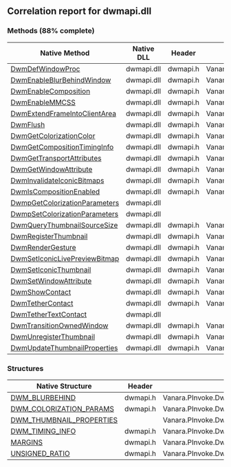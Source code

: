 ## Correlation report for dwmapi.dll
### Methods (88% complete)
Native Method | Native DLL | Header | Managed Method
---- | ---- | ---- | ----
[DwmDefWindowProc](https://www.google.com/search?num=5&q=DwmDefWindowProc+site%3Amsdn.microsoft.com) | dwmapi.dll | dwmapi.h | Vanara.PInvoke.DwmApi.DwmDefWindowProc
[DwmEnableBlurBehindWindow](https://www.google.com/search?num=5&q=DwmEnableBlurBehindWindow+site%3Amsdn.microsoft.com) | dwmapi.dll | dwmapi.h | Vanara.PInvoke.DwmApi.DwmEnableBlurBehindWindow
[DwmEnableComposition](https://www.google.com/search?num=5&q=DwmEnableComposition+site%3Amsdn.microsoft.com) | dwmapi.dll | dwmapi.h | Vanara.PInvoke.DwmApi.DwmEnableComposition
[DwmEnableMMCSS](https://www.google.com/search?num=5&q=DwmEnableMMCSS+site%3Amsdn.microsoft.com) | dwmapi.dll | dwmapi.h | Vanara.PInvoke.DwmApi.DwmEnableMMCSS
[DwmExtendFrameIntoClientArea](https://www.google.com/search?num=5&q=DwmExtendFrameIntoClientArea+site%3Amsdn.microsoft.com) | dwmapi.dll | dwmapi.h | Vanara.PInvoke.DwmApi.DwmExtendFrameIntoClientArea
[DwmFlush](https://www.google.com/search?num=5&q=DwmFlush+site%3Amsdn.microsoft.com) | dwmapi.dll | dwmapi.h | Vanara.PInvoke.DwmApi.DwmFlush
[DwmGetColorizationColor](https://www.google.com/search?num=5&q=DwmGetColorizationColor+site%3Amsdn.microsoft.com) | dwmapi.dll | dwmapi.h | Vanara.PInvoke.DwmApi.DwmGetColorizationColor
[DwmGetCompositionTimingInfo](https://www.google.com/search?num=5&q=DwmGetCompositionTimingInfo+site%3Amsdn.microsoft.com) | dwmapi.dll | dwmapi.h | Vanara.PInvoke.DwmApi.DwmGetCompositionTimingInfo
[DwmGetTransportAttributes](https://www.google.com/search?num=5&q=DwmGetTransportAttributes+site%3Amsdn.microsoft.com) | dwmapi.dll | dwmapi.h | Vanara.PInvoke.DwmApi.DwmGetTransportAttributes
[DwmGetWindowAttribute](https://www.google.com/search?num=5&q=DwmGetWindowAttribute+site%3Amsdn.microsoft.com) | dwmapi.dll | dwmapi.h | Vanara.PInvoke.DwmApi.DwmGetWindowAttribute
[DwmInvalidateIconicBitmaps](https://www.google.com/search?num=5&q=DwmInvalidateIconicBitmaps+site%3Amsdn.microsoft.com) | dwmapi.dll | dwmapi.h | Vanara.PInvoke.DwmApi.DwmInvalidateIconicBitmaps
[DwmIsCompositionEnabled](https://www.google.com/search?num=5&q=DwmIsCompositionEnabled+site%3Amsdn.microsoft.com) | dwmapi.dll | dwmapi.h | Vanara.PInvoke.DwmApi.DwmIsCompositionEnabled
[DwmpGetColorizationParameters](https://www.google.com/search?num=5&q=DwmpGetColorizationParameters+site%3Amsdn.microsoft.com) | dwmapi.dll |  | 
[DwmpSetColorizationParameters](https://www.google.com/search?num=5&q=DwmpSetColorizationParameters+site%3Amsdn.microsoft.com) | dwmapi.dll |  | 
[DwmQueryThumbnailSourceSize](https://www.google.com/search?num=5&q=DwmQueryThumbnailSourceSize+site%3Amsdn.microsoft.com) | dwmapi.dll | dwmapi.h | Vanara.PInvoke.DwmApi.DwmQueryThumbnailSourceSize
[DwmRegisterThumbnail](https://www.google.com/search?num=5&q=DwmRegisterThumbnail+site%3Amsdn.microsoft.com) | dwmapi.dll | dwmapi.h | Vanara.PInvoke.DwmApi.DwmRegisterThumbnail
[DwmRenderGesture](https://www.google.com/search?num=5&q=DwmRenderGesture+site%3Amsdn.microsoft.com) | dwmapi.dll | dwmapi.h | Vanara.PInvoke.DwmApi.DwmRenderGesture
[DwmSetIconicLivePreviewBitmap](https://www.google.com/search?num=5&q=DwmSetIconicLivePreviewBitmap+site%3Amsdn.microsoft.com) | dwmapi.dll | dwmapi.h | Vanara.PInvoke.DwmApi.DwmSetIconicLivePreviewBitmap
[DwmSetIconicThumbnail](https://www.google.com/search?num=5&q=DwmSetIconicThumbnail+site%3Amsdn.microsoft.com) | dwmapi.dll | dwmapi.h | Vanara.PInvoke.DwmApi.DwmSetIconicThumbnail
[DwmSetWindowAttribute](https://www.google.com/search?num=5&q=DwmSetWindowAttribute+site%3Amsdn.microsoft.com) | dwmapi.dll | dwmapi.h | Vanara.PInvoke.DwmApi.DwmSetWindowAttribute
[DwmShowContact](https://www.google.com/search?num=5&q=DwmShowContact+site%3Amsdn.microsoft.com) | dwmapi.dll | dwmapi.h | Vanara.PInvoke.DwmApi.DwmShowContact
[DwmTetherContact](https://www.google.com/search?num=5&q=DwmTetherContact+site%3Amsdn.microsoft.com) | dwmapi.dll | dwmapi.h | Vanara.PInvoke.DwmApi.DwmTetherContact
[DwmTetherTextContact](https://www.google.com/search?num=5&q=DwmTetherTextContact+site%3Amsdn.microsoft.com) | dwmapi.dll |  | 
[DwmTransitionOwnedWindow](https://www.google.com/search?num=5&q=DwmTransitionOwnedWindow+site%3Amsdn.microsoft.com) | dwmapi.dll | dwmapi.h | Vanara.PInvoke.DwmApi.DwmTransitionOwnedWindow
[DwmUnregisterThumbnail](https://www.google.com/search?num=5&q=DwmUnregisterThumbnail+site%3Amsdn.microsoft.com) | dwmapi.dll | dwmapi.h | Vanara.PInvoke.DwmApi.DwmUnregisterThumbnail
[DwmUpdateThumbnailProperties](https://www.google.com/search?num=5&q=DwmUpdateThumbnailProperties+site%3Amsdn.microsoft.com) | dwmapi.dll | dwmapi.h | Vanara.PInvoke.DwmApi.DwmUpdateThumbnailProperties
### Structures
Native Structure | Header | Managed Structure
---- | ---- | ----
[DWM_BLURBEHIND](https://www.google.com/search?num=5&q=DWM_BLURBEHIND+site%3Amsdn.microsoft.com) | dwmapi.h | Vanara.PInvoke.DwmApi+DWM_BLURBEHIND
[DWM_COLORIZATION_PARAMS](https://www.google.com/search?num=5&q=DWM_COLORIZATION_PARAMS+site%3Amsdn.microsoft.com) | dwmapi.h | Vanara.PInvoke.DwmApi+DWM_COLORIZATION_PARAMS
[DWM_THUMBNAIL_PROPERTIES](https://www.google.com/search?num=5&q=DWM_THUMBNAIL_PROPERTIES+site%3Amsdn.microsoft.com) |  | Vanara.PInvoke.DwmApi+DWM_THUMBNAIL_PROPERTIES
[DWM_TIMING_INFO](https://www.google.com/search?num=5&q=DWM_TIMING_INFO+site%3Amsdn.microsoft.com) | dwmapi.h | Vanara.PInvoke.DwmApi+DWM_TIMING_INFO
[MARGINS](https://www.google.com/search?num=5&q=MARGINS+site%3Amsdn.microsoft.com) | dwmapi.h | Vanara.PInvoke.DwmApi+MARGINS
[UNSIGNED_RATIO](https://www.google.com/search?num=5&q=UNSIGNED_RATIO+site%3Amsdn.microsoft.com) | dwmapi.h | Vanara.PInvoke.DwmApi+UNSIGNED_RATIO
